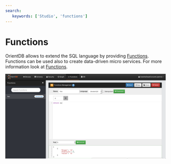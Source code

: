 ```yaml
---
search:
   keywords: ['Studio', 'functions']
---
```


# Functions

OrientDB allows to extend the SQL language by providing [Functions](Functions.md). Functions can be used also to create data-driven micro services. For more information look at [Functions](Functions.md).

![](images/functions.png)


